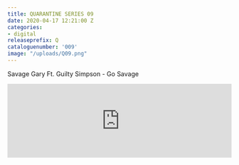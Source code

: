 ```yaml
---
title: QUARANTINE SERIES 09
date: 2020-04-17 12:21:00 Z
categories:
- digital
releaseprefix: Q
cataloguenumber: '009'
image: "/uploads/Q09.png"
---
```


Savage Gary Ft. Guilty Simpson - Go Savage

<iframe width="100%" height="166" scrolling="no" frameborder="no" allow="autoplay" src="https://w.soundcloud.com/player/?url=https%3A//api.soundcloud.com/tracks/800738785&color=%23ffcc00&auto_play=false&hide_related=false&show_comments=true&show_user=true&show_reposts=false&show_teaser=true"></iframe>